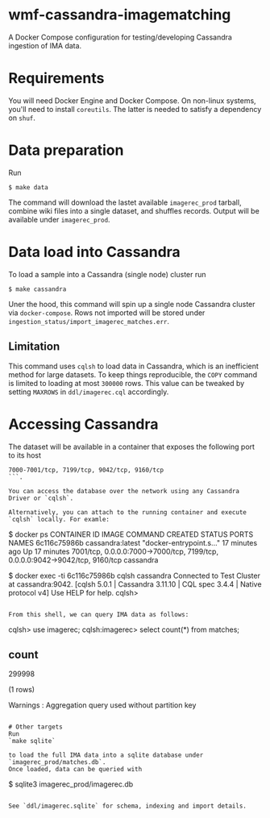 # wmf-cassandra-imagematching
A Docker Compose configuration for testing/developing Cassandra ingestion of IMA data.

# Requirements

You will need Docker Engine and Docker Compose. On non-linux systems, you'll need to install
`coreutils`. The latter is needed to satisfy a dependency on `shuf`.

# Data preparation

Run
```
$ make data
```

The command will download the lastet available `imagerec_prod` tarball, combine wiki files into a single dataset,
and shuffles records. Output will be available under `imagerec_prod`.

# Data load into Cassandra

To load a sample into a Cassandra (single node) cluster run
```
$ make cassandra
```
Uner the hood, this command will spin up a single node Cassandra cluster via `docker-compose`. Rows not imported will be stored 
under `ingestion_status/import_imagerec_matches.err`.

## Limitation
This command uses `cqlsh` to load data in Cassandra, which is an inefficient method for large datasets. To keep things reproducible,
the `COPY` command is limited to loading at most `300000` rows. This value can be tweaked by setting `MAXROWS` in `ddl/imagerec.cql` accordingly.

# Accessing Cassandra

The dataset will be available in a container that exposes the following port to its host
```
7000-7001/tcp, 7199/tcp, 9042/tcp, 9160/tcp 
```.

You can access the database over the network using any Cassandra Driver or `cqlsh`.

Alternatively, you can attach to the running container and execute `cqlsh` locally. For examle:
```
$ docker ps
CONTAINER ID   IMAGE              COMMAND                  CREATED          STATUS          PORTS                                                                          NAMES
6c116c75986b   cassandra:latest   "docker-entrypoint.s…"   17 minutes ago   Up 17 minutes   7001/tcp, 0.0.0.0:7000->7000/tcp, 7199/tcp, 0.0.0.0:9042->9042/tcp, 9160/tcp   cassandra

$  docker exec -ti 6c116c75986b cqlsh cassandra
Connected to Test Cluster at cassandra:9042.
[cqlsh 5.0.1 | Cassandra 3.11.10 | CQL spec 3.4.4 | Native protocol v4]
Use HELP for help.
cqlsh> 
```

From this shell, we can query IMA data as follows:
```
cqlsh> use imagerec;
cqlsh:imagerec> select count(*) from matches;

 count
--------
 299998

(1 rows)

Warnings :
Aggregation query used without partition key
```

# Other targets
Run
`make sqlite` 

to load the full IMA data into a sqlite database under `imagerec_prod/matches.db`.
Once loaded, data can be queried with
```
$ sqlite3 imagerec_prod/imagerec.db
```

See `ddl/imagerec.sqlite` for schema, indexing and import details.
